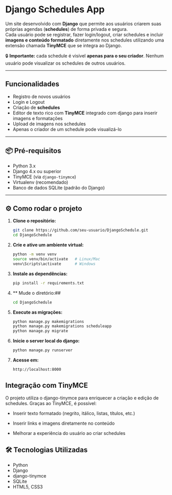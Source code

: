 # Django Schedules App

Um site desenvolvido com **Django** que permite aos usuários criarem suas próprias agendas (**schedules**) de forma privada e segura.  
Cada usuário pode se registrar, fazer login/logout, criar schedules e incluir **imagens e conteúdo formatado** diretamente nos schedules utilizando uma extensão chamada **TinyMCE** que se integra ao Django.  

🔒 **Importante:** cada schedule é visível **apenas para o seu criador**. Nenhum usuário pode visualizar os schedules de outros usuários.

---

## Funcionalidades

- Registro de novos usuários
- Login e Logout
- Criação de **schedules**
- Editor de texto rico com **TinyMCE** integrado com django para inserir imagens e formatações
- Upload de imagens nos schedules
- Apenas o criador de um schedule pode visualizá-lo

---

## 📦 Pré-requisitos

- Python 3.x
- Django 4.x ou superior
- TinyMCE (via `django-tinymce`)
- Virtualenv (recomendado)
- Banco de dados SQLite (padrão do Django)

---

## ⚙️ Como rodar o projeto

1. **Clone o repositório:**
   ```bash
   git clone https://github.com/seu-usuario/DjangoSchedule.git
   cd DjangoSchedule
2. **Crie e ative um ambiente virtual:**
    ```bash
    python -m venv venv
    source venv/bin/activate   # Linux/Mac
    venv\Scripts\activate      # Windows
3. **Instale as dependências:**
    ```bash
    pip install -r requirements.txt
4. ** Mude o diretório:##
    ```bash
    cd DjangoSchedule
5. **Execute as migrações:**
    ```bash
    python manage.py makemigrations
    python manage.py makemigrations scheduleapp
    python manage.py migrate
6. **Inicie o server local do django:**
    ```bash
    python manage.py runserver
7. **Acesse em:**
    ```bash
    http://localhost:8000

## Integração com TinyMCE

O projeto utiliza o django-tinymce para enriquecer a criação e edição de schedules.
Graças ao TinyMCE, é possível:

 - Inserir texto formatado (negrito, itálico, listas, títulos, etc.)

 - Inserir links e imagens diretamente no conteúdo

 - Melhorar a experiência do usuário ao criar schedules

## 🛠 Tecnologias Utilizadas
 - Python
 - Django
 - django-tinymce
 - SQLite
 - HTML5, CSS3
